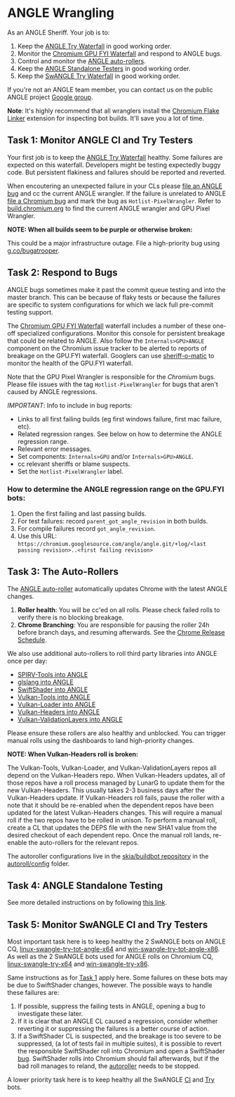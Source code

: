 # ANGLE Wrangling

As an ANGLE Sheriff. Your job is to:

 1. Keep the [ANGLE Try Waterfall](https://ci.chromium.org/p/chromium/g/angle.try/builders) in good
    working order.
 1. Monitor the
    [Chromium GPU FYI Waterfall](https://ci.chromium.org/p/chromium/g/chromium.gpu.fyi/console)
    and respond to ANGLE bugs.
 1. Control and monitor the [ANGLE auto-rollers](#task-3_the-auto_rollers).
 1. Keep the [ANGLE Standalone Testers](README.md) in good working order.
 1. Keep the [SwANGLE Try Waterfall](https://luci-milo.appspot.com/p/chromium/g/tryserver.chromium.swangle/builders) in good
    working order.

If you're not an ANGLE team member, you can contact us on the public ANGLE project
[Google group](https://groups.google.com/forum/#!forum/angleproject).

**Note**: It's highly recommend that all wranglers install the [Chromium Flake Linker][Flaker]
extension for inspecting bot builds. It'll save you a lot of time.

[Flaker]: https://chrome.google.com/webstore/detail/flake-linker/boamnmbgmfnobomddmenbaicodgglkhc

## Task 1: Monitor ANGLE CI and Try Testers

Your first job is to keep the
[ANGLE Try Waterfall](https://ci.chromium.org/p/chromium/g/angle.try/builders) healthy.  Some
failures are expected on this waterfall. Developers might be testing expectedly buggy code. But
persistent flakiness and failures should be reported and reverted.

When encoutering an unexpected failure in your CLs please
[file an ANGLE bug](http://anglebug.com/new) and cc the current ANGLE wrangler. If the failure is
unrelated to ANGLE [file a Chromium bug](http://crbug.com/new) and mark the bug as
`Hotlist-PixelWrangler`. Refer to
[build.chromium.org](https://ci.chromium.org/p/chromium/g/main/console) to find the current ANGLE
wrangler and GPU Pixel Wrangler.

**NOTE: When all builds seem to be purple or otherwise broken:**

This could be a major infrastructure outage. File a high-priority bug using
[g.co/bugatrooper](http://g.co/bugatrooper).

## Task 2: Respond to Bugs

ANGLE bugs sometimes make it past the commit queue testing and into the master branch. This can be
because of flaky tests or because the failures are specific to system configurations for which we
lack full pre-commit testing support.

The [Chromium GPU FYI Waterfall](https://ci.chromium.org/p/chromium/g/chromium.gpu.fyi/console)
waterfall includes a number of these one-off specialized configurations.  Monitor this console for
persistent breakage that could be related to ANGLE.  Also follow the `Internals>GPU>ANGLE` component
on the Chromium issue tracker to be alerted to reports of breakage on the GPU.FYI waterfall.
Googlers can use [sheriff-o-matic](https://sheriff-o-matic.appspot.com/chromium.gpu.fyi) to monitor
the health of the GPU.FYI waterfall.

Note that the GPU Pixel Wrangler is responsible for the *Chromium* bugs.  Please file issues with
the tag `Hotlist-PixelWrangler` for bugs that aren't caused by ANGLE regressions.

*IMPORTANT*: Info to include in bug reports:

 * Links to all first failing builds (eg first windows failure, first mac failure, etc).
 * Related regression ranges. See below on how to determine the ANGLE regression range.
 * Relevant error messages.
 * Set components: `Internals>GPU` and/or `Internals>GPU>ANGLE`.
 * cc relevant sheriffs or blame suspects.
 * Set the `Hotlist-PixelWrangler` label.

### How to determine the ANGLE regression range on the GPU.FYI bots:

 1. Open the first failing and last passing builds.
 1. For test failures: record `parent_got_angle_revision` in both builds.
 1. For compile failures record `got_angle_revision`.
 1. Use this URL:
    `https://chromium.googlesource.com/angle/angle.git/+log/<last passing revision>..<first failing revision>`

## Task 3: The Auto-Rollers

The [ANGLE auto-roller](https://autoroll.skia.org/r/angle-chromium-autoroll) automatically updates
Chrome with the latest ANGLE changes.

 1. **Roller health**: You will be cc'ed on all rolls. Please check failed rolls to verify there is no blocking
    breakage.
 1. **Chrome Branching**: You are responsible for pausing the roller 24h before branch days, and resuming afterwards.
    See the [Chrome Release Schedule](https://chromiumdash.appspot.com/schedule).

We also use additional auto-rollers to roll third party libraries into ANGLE once per day:

 * [SPIRV-Tools into ANGLE](https://autoroll.skia.org/r/spirv-tools-angle-autoroll)
 * [glslang into ANGLE](https://autoroll.skia.org/r/glslang-angle-autoroll)
 * [SwiftShader into ANGLE](https://autoroll.skia.org/r/swiftshader-angle-autoroll)
 * [Vulkan-Tools into ANGLE](https://autoroll.skia.org/r/vulkan-tools-angle-autoroll)
 * [Vulkan-Loader into ANGLE](https://autoroll.skia.org/r/vulkan-loader-angle-autoroll)
 * [Vulkan-Headers into ANGLE](https://autoroll.skia.org/r/vulkan-headers-angle-autoroll)
 * [Vulkan-ValidationLayers into ANGLE](https://autoroll.skia.org/r/vulkan-validation-layers-angle-autoroll)

Please ensure these rollers are also healthy and unblocked. You can trigger manual rolls using the
dashboards to land high-priority changes.

**NOTE: When Vulkan-Headers roll is broken:**

The Vulkan-Tools, Vulkan-Loader, and Vulkan-ValidationLayers repos all depend on the Vulkan-Headers
repo. When Vulkan-Headers updates, all of those repos have a roll process managed by LunarG to
update them for the new Vulkan-Headers. This usually takes 2-3 business days after the
Vulkan-Headers update. If Vulkan-Headers roll fails, pause the roller with a note that it should be
re-enabled when the dependent repos have been updated for the latest Vulkan-Headers changes. This
will require a manual roll if the two repos have to be rolled in unison. To perform a manual roll,
create a CL that updates the DEPS file with the new SHA1 value from the desired checkout of each
dependent repo. Once the manual roll lands, re-enable the auto-rollers for the relevant repos.

The autoroller configurations live in the [skia/buildbot repository](https://skia.googlesource.com/buildbot/)
in the [autoroll/config](https://skia.googlesource.com/buildbot/+/master/autoroll/config) folder.

## Task 4: ANGLE Standalone Testing

See more detailed instructions on by following [this link](README.md).

## Task 5: Monitor SwANGLE CI and Try Testers

Most important task here is to keep healthy the 2 SwANGLE bots on ANGLE CQ,
[linux-swangle-try-tot-angle-x64](https://luci-milo.appspot.com/p/chromium/builders/try/linux-swangle-try-tot-angle-x64)
and
[win-swangle-try-tot-angle-x86](https://luci-milo.appspot.com/p/chromium/builders/try/win-swangle-try-tot-angle-x86).
As well as the 2 SwANGLE bots used for ANGLE rolls on Chromium CQ,
[linux-swangle-try-x64](https://luci-milo.appspot.com/p/chromium/builders/try/linux-swangle-try-x64)
and
[win-swangle-try-x86](https://luci-milo.appspot.com/p/chromium/builders/try/win-swangle-try-x86).

Same instructions as for [Task 1](#task-1_monitor-angle-ci-and-try-testers) apply here.
Some failures on these bots may be due to SwiftShader changes, however.
The possible ways to handle these failures are:
1. If possible, suppress the failing tests in ANGLE, opening a bug to investigate these later.
1. If it is clear that an ANGLE CL caused a regression,
   consider whether reverting it or suppressing the failures is a better course of action.
1. If a SwiftShader CL is suspected, and the breakage is too severe to be suppressed,
   (a lot of tests fail in multiple suites),
   it is possible to revert the responsible SwiftShader roll into Chromium
   and open a SwiftShader [bug](http://go/swiftshaderbugs). SwiftShader rolls into Chromium
   should fail afterwards, but if the bad roll manages to reland,
   the [autoroller](https://autoroll.skia.org/r/swiftshader-chromium-autoroll) needs to be stopped.

A lower priority task here is to keep healthy all the SwANGLE
[CI](https://luci-milo.appspot.com/p/chromium/g/chromium.swangle/builders) and
[Try](https://luci-milo.appspot.com/p/chromium/g/tryserver.chromium.swangle/builders) bots.
